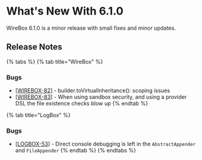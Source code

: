 # What's New With 6.1.0

WireBox 6.1.0 is a minor release with small fixes and minor updates.

## Release Notes

{% tabs %}
{% tab title="WireBox" %}
### Bugs

* \[[WIREBOX-82](https://ortussolutions.atlassian.net/browse/WIREBOX-82)] - builder.toVirtualInheritance(): scoping issues
* \[[WIREBOX-83](https://ortussolutions.atlassian.net/browse/WIREBOX-83)] - When using sandbox security, and using a provider DSL the file existence checks blow up
{% endtab %}

{% tab title="LogBox" %}
### Bugs

* \[[LOGBOX-53](https://ortussolutions.atlassian.net/browse/LOGBOX-53)] - Direct console debugging is left in the `AbstractAppender` and `FileAppender`
{% endtab %}
{% endtabs %}
